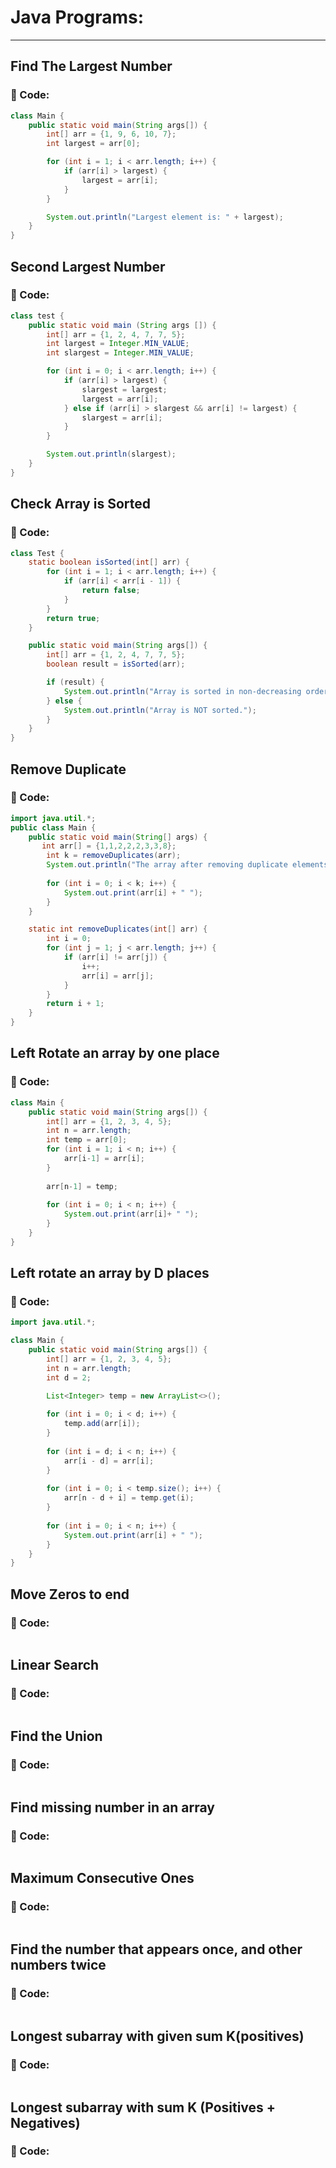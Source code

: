 # Java Programs:

---

## Find The Largest Number

### 📄 Code:

```java
class Main {
    public static void main(String args[]) {
        int[] arr = {1, 9, 6, 10, 7};
        int largest = arr[0];

        for (int i = 1; i < arr.length; i++) {
            if (arr[i] > largest) {
                largest = arr[i];
            }
        }

        System.out.println("Largest element is: " + largest);
    }
}

```

## Second Largest Number

### 📄 Code:

```java
class test {
    public static void main (String args []) {
        int[] arr = {1, 2, 4, 7, 7, 5};
        int largest = Integer.MIN_VALUE;
        int slargest = Integer.MIN_VALUE;

        for (int i = 0; i < arr.length; i++) {
            if (arr[i] > largest) {
                slargest = largest;
                largest = arr[i];
            } else if (arr[i] > slargest && arr[i] != largest) {
                slargest = arr[i];
            }
        }

        System.out.println(slargest);
    }
}
```

## Check Array is Sorted

### 📄 Code:

```java
class Test {
    static boolean isSorted(int[] arr) {
        for (int i = 1; i < arr.length; i++) {
            if (arr[i] < arr[i - 1]) {
                return false;
            }
        }
        return true;
    }

    public static void main(String args[]) {
        int[] arr = {1, 2, 4, 7, 7, 5};
        boolean result = isSorted(arr);

        if (result) {
            System.out.println("Array is sorted in non-decreasing order.");
        } else {
            System.out.println("Array is NOT sorted.");
        }
    }
}
```

## Remove Duplicate

### 📄 Code:

```java
import java.util.*;
public class Main {
    public static void main(String[] args) {
       int arr[] = {1,1,2,2,2,3,3,8};
        int k = removeDuplicates(arr);
        System.out.println("The array after removing duplicate elements is ");
        
        for (int i = 0; i < k; i++) {
            System.out.print(arr[i] + " ");
        }
    }

    static int removeDuplicates(int[] arr) {
        int i = 0;
        for (int j = 1; j < arr.length; j++) {
            if (arr[i] != arr[j]) {
                i++;
                arr[i] = arr[j];
            }
        }
        return i + 1;
    }
}
```

## Left Rotate an array by one place

### 📄 Code:

```java
class Main {
    public static void main(String args[]) {
        int[] arr = {1, 2, 3, 4, 5};
        int n = arr.length;
        int temp = arr[0];
        for (int i = 1; i < n; i++) {
            arr[i-1] = arr[i];
        }
         
        arr[n-1] = temp;
        
        for (int i = 0; i < n; i++) {
            System.out.print(arr[i]+ " ");
        }
    }
}

```

## Left rotate an array by D places

### 📄 Code:

```java
import java.util.*;

class Main {
    public static void main(String args[]) {
        int[] arr = {1, 2, 3, 4, 5};
        int n = arr.length;
        int d = 2; 

        List<Integer> temp = new ArrayList<>();
        
        for (int i = 0; i < d; i++) {
            temp.add(arr[i]);
        }
        
        for (int i = d; i < n; i++) {
            arr[i - d] = arr[i];
        }
        
        for (int i = 0; i < temp.size(); i++) {
            arr[n - d + i] = temp.get(i);
        }
        
        for (int i = 0; i < n; i++) {
            System.out.print(arr[i] + " ");
        }
    }
}
```

## Move Zeros to end

### 📄 Code:

```java

```

## Linear Search

### 📄 Code:

```java

```


## Find the Union

### 📄 Code:

```java

```

## Find missing number in an array

### 📄 Code:

```java

```

## Maximum Consecutive Ones

### 📄 Code:

```java

```

## Find the number that appears once, and other numbers twice

### 📄 Code:

```java

```

## Longest subarray with given sum K(positives)

### 📄 Code:

```java

```

## Longest subarray with sum K (Positives + Negatives)

### 📄 Code:

```java

```
